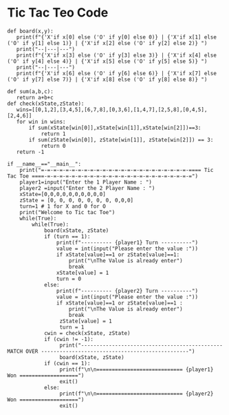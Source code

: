# Tic Tac Teo Code
                           
    def board(x,y):
       print(f"{'X'if x[0] else ('O' if y[0] else 0)} | {'X'if x[1] else ('O' if y[1] else 1)} | {'X'if x[2] else ('O' if y[2] else 2)} ")
       print("--|---|---")
       print(f"{'X'if x[3] else ('O' if y[3] else 3)} | {'X'if x[4] else ('O' if y[4] else 4)} | {'X'if x[5] else ('O' if y[5] else 5)} ")
       print("--|---|---")
       print(f"{'X'if x[6] else ('O' if y[6] else 6)} | {'X'if x[7] else ('O' if y[7] else 7)} | {'X'if x[8] else ('O' if y[8] else 8)} ")

    def sum(a,b,c):
       return a+b+c
    def check(xState,zState):
       wins=[[0,1,2],[3,4,5],[6,7,8],[0,3,6],[1,4,7],[2,5,8],[0,4,5],[2,4,6]]
       for win in wins:
           if sum(xState[win[0]],xState[win[1]],xState[win[2]])==3:
               return 1
           if sum(zState[win[0]], zState[win[1]], zState[win[2]]) == 3:
               return 0
       return -1

    if __name__=="__main__":
        print("=-=-=-=-=-=-=-=-=-=-=-=-=-=-=-=-=-=-=-=-=-=-=-=-==== Tic Tac Toe ====-=-=-=-=-=-=-=-=-=-=-=-=-=-=-=-=-=-=-=-=-=-=-=-=")
        player1=input("Enter the 1 Player Name : ")
        player2 =input("Enter the 2 Player Name : ")
        xState=[0,0,0,0,0,0,0,0,0,0]
        zState = [0, 0, 0, 0, 0, 0, 0, 0,0,0]
        turn=1 # 1 for X and 0 for O
        print("Welcome to Tic tac Toe")
        while(True):
            while(True):
                board(xState, zState)
                if (turn == 1):
                    print(f"---------- {player1} Turn ----------")
                    value = int(input("Please enter the value :"))
                    if xState[value]==1 or zState[value]==1:
                        print("\nThe Value is already enter")
                        break
                    xState[value] = 1
                    turn = 0
                else:
                    print(f"---------- {player2} Turn ----------")
                    value = int(input("Please enter the value :"))
                    if xState[value]==1 or zState[value]==1 :
                        print("\nThe Value is already enter")
                        break
                     zState[value] = 1
                     turn = 1
                cwin = check(xState, zState)
                if (cwin != -1):
                     print("---------------------------------------------- MATCH OVER ------------------------------------------------")
                     board(xState, zState)
                if (cwin == 1):
                     print(f"\n\n============================ {player1} Won ===================")
                     exit()
                else:
                     print(f"\n\n============================ {player2} Won ===================")
                     exit()

